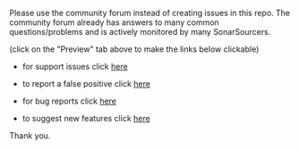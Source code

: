 Please use the community forum instead of creating issues in this repo.
The community forum already has answers to many common questions/problems and is actively monitored by many SonarSourcers.

(click on the "Preview" tab above to make the links below clickable)

* for support issues click [here](https://community.sonarsource.com/c/help/sl/11)

* to report a false positive click [here](https://community.sonarsource.com/c/bug/fp/7)

* for bug reports click [here](https://community.sonarsource.com/c/bug/fault/6)

* to suggest new features click [here](https://community.sonarsource.com/c/suggestions/features/14)


Thank you.